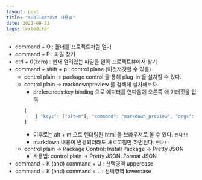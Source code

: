 ```yaml
---
layout: post
title: "sublimetext 사용법"
date: 2021-09-23
tags: texteditor
---
```


* command + O : 폴더를 프로젝트처럼 열기
* command + P : 파일 찾기
* ctrl + 0(zero) : 현재 열려있는 파일을 왼쪽 프로젝트뷰에서 찾기
* command + shift + p : control plane (이것저것할 수 있음)
	- control plain -> package control 을 통해 plug-in 을 설치할 수 있다.
	- control plain -> markdownpreview 를 검색해 설치해보자
		- preferences:key binding 으로 에디터를 연다음에 오른쪽 에 아래것을 입력
		``` javascript
		[
			{ "keys": ["alt+m"], "command": "markdown_preview", "args": {"target": "browser", "parser":"markdown"} },
		]
		```
		- 이후로는 alt + m 으로 렌더링된 html 을 브라우져로 볼 수 있다. `쩐다!!`
		- markdown 내용이 변경되더라도 새로고침만 하면된다. `쩐다!!`
	- control plain -> Package Control: Install Package -> Pretty JSON
		- 사용법: control plain -> Pretty JSON: Format JSON
* command + K (and) command + U : 선택영역 uppercase
* command + K (and) command + L : 선택영역 lowercase